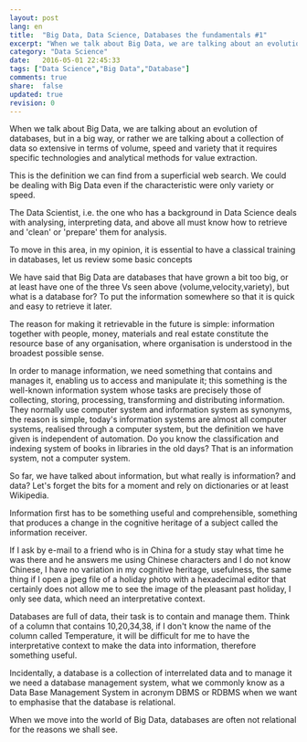 ```yaml
---
layout: post
lang: en
title:  "Big Data, Data Science, Databases the fundamentals #1"
excerpt: "When we talk about Big Data, we are talking about an evolution of databases.."
category: "Data Science"
date:   2016-05-01 22:45:33
tags: ["Data Science","Big Data","Database"]
comments: true
share:  false
updated: true
revision: 0
---
```

   
When we talk about Big Data, we are talking about an evolution of databases, but in a big way, or rather we are talking about a collection of data so extensive in terms of volume, speed and variety that it requires specific technologies and analytical methods for value extraction.

This is the definition we can find from a superficial web search. We could be dealing with Big Data even if the characteristic were only variety or speed.

The Data Scientist, i.e. the one who has a background in Data Science deals with analysing, interpreting data, and above all must know how to retrieve and 'clean' or 'prepare' them for analysis.

To move in this area, in my opinion, it is essential to have a classical training in databases, let us review some basic concepts

We have said that Big Data are databases that have grown a bit too big, or at least have one of the three Vs seen above (volume,velocity,variety), but what is a database for? To put the information somewhere so that it is quick and easy to retrieve it later.

The reason for making it retrievable in the future is simple: information together with people, money, materials and real estate constitute the resource base of any organisation, where organisation is understood in the broadest possible sense.

In order to manage information, we need something that contains and manages it, enabling us to access and manipulate it; this something is the well-known information system whose tasks are precisely those of collecting, storing, processing, transforming and distributing information. They normally use computer system and information system as synonyms, the reason is simple, today's information systems are almost all computer systems, realised through a computer system, but the definition we have given is independent of automation. Do you know the classification and indexing system of books in libraries in the old days? That is an information system, not a computer system.

So far, we have talked about information, but what really is information? and data? Let's forget the bits for a moment and rely on dictionaries or at least Wikipedia.

Information first has to be something useful and comprehensible, something that produces a change in the cognitive heritage of a subject called the information receiver.

If I ask by e-mail to a friend who is in China for a study stay what time he was there and he answers me using Chinese characters and I do not know Chinese, I have no variation in my cognitive heritage, usefulness, the same thing if I open a jpeg file of a holiday photo with a hexadecimal editor that certainly does not allow me to see the image of the pleasant past holiday, I only see data, which need an interpretative context. 

Databases are full of data, their task is to contain and manage them. Think of a column that contains 10,20,34,38, if I don't know the name of the column called Temperature, it will be difficult for me to have the interpretative context to make the data into information, therefore something useful.

Incidentally, a database is a collection of interrelated data and to manage it we need a database management system, what we commonly know as a Data Base Management System in acronym DBMS or RDBMS when we want to emphasise that the database is relational.
 
When we move into the world of Big Data, databases are often not relational for the reasons we shall see.
